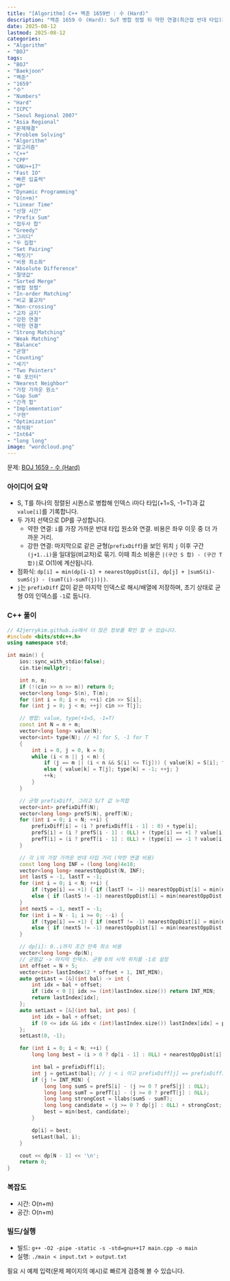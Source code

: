```yaml
---
title: "[Algorithm] C++ 백준 1659번 : 수 (Hard)"
description: "백준 1659 수 (Hard): S∪T 병합 정렬 뒤 약한 연결(최근접 반대 타입)과 균형 구간 강한 매칭 비용(|∑S−∑T|)을 결합한 선형 DP로 최소 총비용을 구한다. 시간 O(n+m), 메모리 O(n+m)인 C++ 구현과 핵심 아이디어를 함께 정리한다."
date: 2025-08-12
lastmod: 2025-08-12
categories:
- "Algorithm"
- "BOJ"
tags:
- "BOJ"
- "Baekjoon"
- "백준"
- "1659"
- "수"
- "Numbers"
- "Hard"
- "ICPC"
- "Seoul Regional 2007"
- "Asia Regional"
- "문제해결"
- "Problem Solving"
- "Algorithm"
- "알고리즘"
- "C++"
- "CPP"
- "GNU++17"
- "Fast IO"
- "빠른 입출력"
- "DP"
- "Dynamic Programming"
- "O(n+m)"
- "Linear Time"
- "선형 시간"
- "Prefix Sum"
- "접두사 합"
- "Greedy"
- "그리디"
- "두 집합"
- "Set Pairing"
- "짝짓기"
- "비용 최소화"
- "Absolute Difference"
- "절댓값"
- "Sorted Merge"
- "병합 정렬"
- "In-order Matching"
- "비교 불교차"
- "Non-crossing"
- "교차 금지"
- "강한 연결"
- "약한 연결"
- "Strong Matching"
- "Weak Matching"
- "Balance"
- "균형"
- "Counting"
- "세기"
- "Two Pointers"
- "투 포인터"
- "Nearest Neighbor"
- "가장 가까운 원소"
- "Gap Sum"
- "간격 합"
- "Implementation"
- "구현"
- "Optimization"
- "최적화"
- "Int64"
- "long long"
image: "wordcloud.png"
---
```


문제: [BOJ 1659 - 수 (Hard)](https://www.acmicpc.net/problem/1659)

### 아이디어 요약
- S, T를 하나의 정렬된 시퀀스로 병합해 인덱스 i마다 타입(+1=S, -1=T)과 값 `value[i]`를 기록합니다.
- 두 가지 선택으로 DP를 구성합니다.
  - 약한 연결: `i`를 가장 가까운 반대 타입 원소와 연결. 비용은 좌우 이웃 중 더 가까운 거리.
  - 강한 연결: 마지막으로 같은 균형(`prefixDiff`)을 보인 위치 `j` 이후 구간 `(j+1..i)`을 일대일(비교차)로 묶기. 이때 최소 비용은 `|(구간 S 합) - (구간 T 합)|`로 O(1)에 계산됩니다.
- 점화식: `dp[i] = min(dp[i-1] + nearestOppDist[i], dp[j] + |sumS(i)-sumS(j) - (sumT(i)-sumT(j))|)`.
- `j`는 `prefixDiff` 값이 같은 마지막 인덱스로 해시/배열에 저장하며, 초기 상태로 균형 0의 인덱스를 `-1`로 둡니다.

### C++ 풀이

```cpp
// 42jerrykim.github.io에서 더 많은 정보를 확인 할 수 있습니다.
#include <bits/stdc++.h>
using namespace std;

int main() {
    ios::sync_with_stdio(false);
    cin.tie(nullptr);

    int n, m;
    if (!(cin >> n >> m)) return 0;
    vector<long long> S(n), T(m);
    for (int i = 0; i < n; ++i) cin >> S[i];
    for (int j = 0; j < m; ++j) cin >> T[j];

    // 병합: value, type(+1=S, -1=T)
    const int N = n + m;
    vector<long long> value(N);
    vector<int> type(N); // +1 for S, -1 for T
    {
        int i = 0, j = 0, k = 0;
        while (i < n || j < m) {
            if (j == m || (i < n && S[i] <= T[j])) { value[k] = S[i]; type[k] = +1; ++i; }
            else { value[k] = T[j]; type[k] = -1; ++j; }
            ++k;
        }
    }

    // 균형 prefixDiff, 그리고 S/T 값 누적합
    vector<int> prefixDiff(N);
    vector<long long> prefS(N), prefT(N);
    for (int i = 0; i < N; ++i) {
        prefixDiff[i] = (i ? prefixDiff[i - 1] : 0) + type[i];
        prefS[i] = (i ? prefS[i - 1] : 0LL) + (type[i] == +1 ? value[i] : 0LL);
        prefT[i] = (i ? prefT[i - 1] : 0LL) + (type[i] == -1 ? value[i] : 0LL);
    }

    // 각 i의 가장 가까운 반대 타입 거리 (약한 연결 비용)
    const long long INF = (long long)4e18;
    vector<long long> nearestOppDist(N, INF);
    int lastS = -1, lastT = -1;
    for (int i = 0; i < N; ++i) {
        if (type[i] == +1) { if (lastT != -1) nearestOppDist[i] = min(nearestOppDist[i], value[i] - value[lastT]); lastS = i; }
        else { if (lastS != -1) nearestOppDist[i] = min(nearestOppDist[i], value[i] - value[lastS]); lastT = i; }
    }
    int nextS = -1, nextT = -1;
    for (int i = N - 1; i >= 0; --i) {
        if (type[i] == +1) { if (nextT != -1) nearestOppDist[i] = min(nearestOppDist[i], value[nextT] - value[i]); nextS = i; }
        else { if (nextS != -1) nearestOppDist[i] = min(nearestOppDist[i], value[nextS] - value[i]); nextT = i; }
    }

    // dp[i]: 0..i까지 조건 만족 최소 비용
    vector<long long> dp(N);
    // 균형값 -> 마지막 인덱스. 균형 0의 시작 위치를 -1로 설정
    int offset = N + 5;
    vector<int> lastIndex(2 * offset + 1, INT_MIN);
    auto getLast = [&](int bal) -> int {
        int idx = bal + offset;
        if (idx < 0 || idx >= (int)lastIndex.size()) return INT_MIN;
        return lastIndex[idx];
    };
    auto setLast = [&](int bal, int pos) {
        int idx = bal + offset;
        if (0 <= idx && idx < (int)lastIndex.size()) lastIndex[idx] = pos;
    };
    setLast(0, -1);

    for (int i = 0; i < N; ++i) {
        long long best = (i > 0 ? dp[i - 1] : 0LL) + nearestOppDist[i];

        int bal = prefixDiff[i];
        int j = getLast(bal); // j < i 이고 prefixDiff[j] == prefixDiff[i]
        if (j != INT_MIN) {
            long long sumS = prefS[i] - (j >= 0 ? prefS[j] : 0LL);
            long long sumT = prefT[i] - (j >= 0 ? prefT[j] : 0LL);
            long long strongCost = llabs(sumS - sumT);
            long long candidate = (j >= 0 ? dp[j] : 0LL) + strongCost;
            best = min(best, candidate);
        }

        dp[i] = best;
        setLast(bal, i);
    }

    cout << dp[N - 1] << '\n';
    return 0;
}
```

### 복잡도
- 시간: O(n+m)
- 공간: O(n+m)

### 빌드/실행
- 빌드: `g++ -O2 -pipe -static -s -std=gnu++17 main.cpp -o main`
- 실행: `./main < input.txt > output.txt`

필요 시 예제 입력(문제 페이지의 예시)로 빠르게 검증해 볼 수 있습니다.


